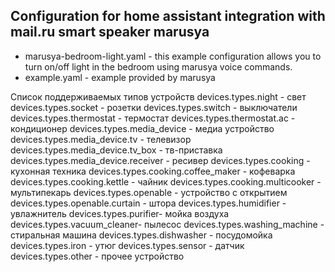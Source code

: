 ## Configuration for home assistant integration with mail.ru smart speaker marusya
* marusya-bedroom-light.yaml - this example configuration allows you to turn on/off light in the bedroom using marusya voice
commands.
* example.yaml - example provided by marusya

Список поддерживаемых типов устройств
devices.types.night - свет
devices.types.socket - розетки
devices.types.switch - выключатели
devices.types.thermostat - термостат
devices.types.thermostat.ac - кондиционер
devices.types.media_device - медиа устройство
devices.types.media_device.tv - телевизор
devices.types.media_device.tv_box - тв-приставка
devices.types.media_device.receiver - ресивер
devices.types.cooking - кухонная техника
devices.types.cooking.coffee_maker - кофеварка
devices.types.cooking.kettle - чайник
devices.types.cooking.multicooker - мультипекарь
devices.types.openable - устройство с открытием
devices.types.openable.curtain - штора
devices.types.humidifier - увлажнитель
devices.types.purifier- мойка воздуха
devices.types.vacuum_cleaner- пылесос
devices.types.washing_machine - стиральная машина
devices.types.dishwasher - посудомойка
devices.types.iron - утюг
devices.types.sensor - датчик
devices.types.other - прочее устройство
